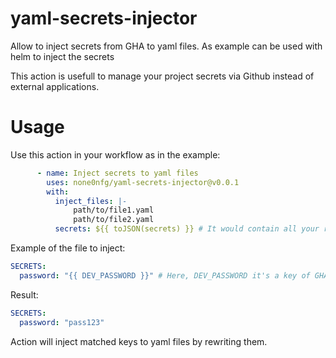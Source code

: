 # yaml-secrets-injector
Allow to inject secrets from GHA to yaml files. As example can be used with helm to inject the secrets

This action is usefull to manage your project secrets via Github instead of external applications.

# Usage
Use this action in your workflow as in the example:

```yaml
      - name: Inject secrets to yaml files
        uses: none0nfg/yaml-secrets-injector@v0.0.1
        with:
          inject_files: |-
              path/to/file1.yaml
              path/to/file2.yaml
          secrets: ${{ toJSON(secrets) }} # It would contain all your repository secrets in json (let it be {"DEV_PASSWORD": "pass123"} for now)
```

Example of the file to inject:
```yaml
SECRETS:
  password: "{{ DEV_PASSWORD }}" # Here, DEV_PASSWORD it's a key of GHAs secret
```

Result:
```yaml
SECRETS:
  password: "pass123"
```

Action will inject matched keys to yaml files by rewriting them. 